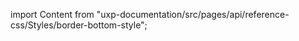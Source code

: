 
import Content from "uxp-documentation/src/pages/api/reference-css/Styles/border-bottom-style";

<Content query="product=photoshop"/>

